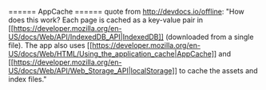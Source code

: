 ====== AppCache ======
quote from http://devdocs.io/offline: "How does this work? Each page is cached as a key-value pair in [[https://developer.mozilla.org/en-US/docs/Web/API/IndexedDB_API|IndexedDB]] (downloaded from a single file). The app also uses [[https://developer.mozilla.org/en-US/docs/Web/HTML/Using_the_application_cache|AppCache]] and [[https://developer.mozilla.org/en-US/docs/Web/API/Web_Storage_API|localStorage]] to cache the assets and index files."